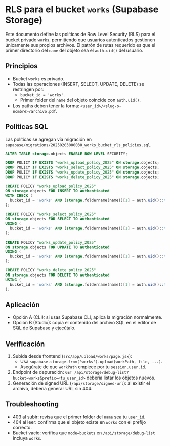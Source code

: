 # RLS para el bucket `works` (Supabase Storage)

Este documento define las políticas de Row Level Security (RLS) para el bucket privado `works`, permitiendo que usuarios autenticados gestionen únicamente sus propios archivos. El patrón de rutas requerido es que el primer directorio del `name` del objeto sea el `auth.uid()` del usuario.

## Principios
- Bucket `works` es privado.
- Todas las operaciones (INSERT, SELECT, UPDATE, DELETE) se restringen por:
  - `bucket_id = 'works'`.
  - Primer folder del `name` del objeto coincide con `auth.uid()`.
- Los paths deben tener la forma: ``<user_id>/<slug-o-nombre>/archivo.pdf``.

## Políticas SQL
Las políticas se agregan vía migración en `supabase/migrations/20250203000030_works_bucket_rls_policies.sql`.

```sql
ALTER TABLE storage.objects ENABLE ROW LEVEL SECURITY;

DROP POLICY IF EXISTS "works_upload_policy_2025" ON storage.objects;
DROP POLICY IF EXISTS "works_select_policy_2025" ON storage.objects;
DROP POLICY IF EXISTS "works_update_policy_2025" ON storage.objects;
DROP POLICY IF EXISTS "works_delete_policy_2025" ON storage.objects;

CREATE POLICY "works_upload_policy_2025"
ON storage.objects FOR INSERT TO authenticated
WITH CHECK (
  bucket_id = 'works' AND (storage.foldername(name))[1] = auth.uid()::text
);

CREATE POLICY "works_select_policy_2025"
ON storage.objects FOR SELECT TO authenticated
USING (
  bucket_id = 'works' AND (storage.foldername(name))[1] = auth.uid()::text
);

CREATE POLICY "works_update_policy_2025"
ON storage.objects FOR UPDATE TO authenticated
USING (
  bucket_id = 'works' AND (storage.foldername(name))[1] = auth.uid()::text
);

CREATE POLICY "works_delete_policy_2025"
ON storage.objects FOR DELETE TO authenticated
USING (
  bucket_id = 'works' AND (storage.foldername(name))[1] = auth.uid()::text
);
```

## Aplicación
- Opción A (CLI): si usas Supabase CLI, aplica la migración normalmente.
- Opción B (Studio): copia el contenido del archivo SQL en el editor de SQL de Supabase y ejecútalo.

## Verificación
1. Subida desde frontend (`src/app/upload/works/page.jsx`):
   - Usa `supabase.storage.from('works').upload(workPath, file, ...)`.
   - Asegúrate de que `workPath` empiece por tu `session.user.id`.
2. Endpoint de depuración: `GET /api/storage/debug-list?bucket=works&prefix=<tu_user_id>` debería listar los objetos nuevos.
3. Generación de signed URL (`/api/storage/signed-url`): al existir el archivo, debería generar URL sin 404.

## Troubleshooting
- 403 al subir: revisa que el primer folder del `name` sea tu `user_id`.
- 404 al leer: confirma que el objeto existe en `works` con el prefijo correcto.
- Bucket vacío: verifica que `mode=buckets` en `/api/storage/debug-list` incluya `works`.